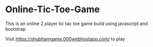 # Online-Tic-Toe-Game

This is an online 2 player tic tac toe game build using javascript and bootstrap

Visit https://shubhamgame.000webhostapp.com/ to play
